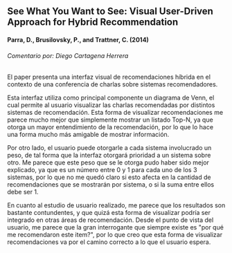 ## See What You Want to See: Visual User-Driven Approach for Hybrid Recommendation
#### Parra, D., Brusilovsky, P., and Trattner, C. (2014)
###### Comentario por: Diego Cartagena Herrera

El paper presenta una interfaz visual de recomendaciones híbrida en el contexto de una conferencia de charlas sobre sistemas recomendadores.

Esta interfaz utiliza como principal componente un diagrama de Venn, el cual permite al usuario visualizar las charlas recomendadas por distintos sistemas de recomendación. Esta forma de visualizar recomendaciones me parece mucho mejor que simplemente mostrar un listado Top-N, ya que otorga un mayor entendimiento de la recomendación, por lo que lo hace una forma mucho más amigable de mostrar información.

Por otro lado, el usuario puede otorgarle a cada sistema involucrado un peso, de tal forma que la interfaz otorgará prioridad a un sistema sobre otro. Me parece que este peso que se le otorga pudo haber sido mejor explicado, ya que es un número entre 0 y 1 para cada uno de los 3 sistemas, por lo que no me quedó claro si esto afecta en la cantidad de recomendaciones que se mostrarán por sistema, o si la suma entre ellos debe ser 1.

En cuanto al estudio de usuario realizado, me parece que los resultados son bastante contundentes, y que quizá esta forma de visualizar podría ser integrado en otras áreas de recomendación. Desde el punto de vista del usuario, me parece que la gran interrogante que siempre existe es "por qué me recomendaron este item?", por lo que creo que esta forma de visualizar recomendaciones va por el camino correcto a lo que el usuario espera.
